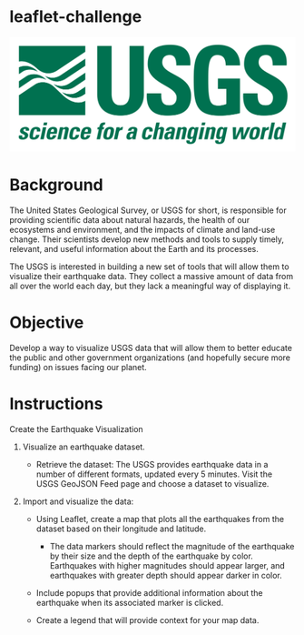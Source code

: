 # leaflet-challenge

![USGS_Logo](https://github.com/kgregart/leaflet-challenge/blob/main/Images/1-Logo.png)

# Background

The United States Geological Survey, or USGS for short, is responsible for providing scientific data about natural hazards, the health of our ecosystems and environment, and the impacts of climate and land-use change. Their scientists develop new methods and tools to supply timely, relevant, and useful information about the Earth and its processes.

The USGS is interested in building a new set of tools that will allow them to visualize their earthquake data. They collect a massive amount of data from all over the world each day, but they lack a meaningful way of displaying it. 

# Objective 

Develop a way to visualize USGS data that will allow them to better educate the public and other government organizations (and hopefully secure more funding) on issues facing our planet.

# Instructions

Create the Earthquake Visualization

1.  Visualize an earthquake dataset.

    - Retrieve the dataset:  The USGS provides earthquake data in a number of different formats, updated every 5 minutes.         Visit the USGS GeoJSON Feed page and choose a dataset to visualize.

2.  Import and visualize the data:

    - Using Leaflet, create a map that plots all the earthquakes from the dataset based on their longitude and latitude.

      - The data markers should reflect the magnitude of the earthquake by their size and the depth of the earthquake by            color. Earthquakes with higher magnitudes should appear larger, and earthquakes with greater depth should appear            darker in color.

    - Include popups that provide additional information about the earthquake when its associated marker is clicked.

    - Create a legend that will provide context for your map data.
